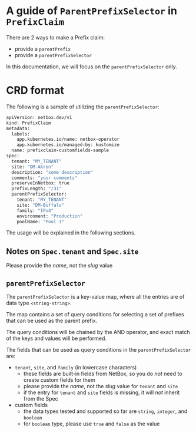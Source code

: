 # A guide of `ParentPrefixSelector` in `PrefixClaim`

There are 2 ways to make a Prefix claim:
- provide a `parentPrefix`
- provide a `parentPrefixSelector`

In this documentation, we will focus on the `parentPrefixSelector` only.

# CRD format

The following is a sample of utilizing the `parentPrefixSelector`:

```bash
apiVersion: netbox.dev/v1
kind: PrefixClaim
metadata:
  labels:
    app.kubernetes.io/name: netbox-operator
    app.kubernetes.io/managed-by: kustomize
  name: prefixclaim-customfields-sample
spec:
  tenant: "MY_TENANT"
  site: "DM-Akron"
  description: "some description"
  comments: "your comments"
  preserveInNetbox: true
  prefixLength: "/31"
  parentPrefixSelector: 
    tenant: "MY_TENANT"
    site: "DM-Buffalo"
    family: "IPv4"
    environment: "Production"
    poolName: "Pool 1"
```

The usage will be explained in the following sections.

## Notes on `Spec.tenant` and `Spec.site`

Please provide the *name*, not the *slug* value

## `parentPrefixSelector`

The `parentPrefixSelector` is a key-value map, where all the entries are of data type `<string-string>`.

The map contains a set of query conditions for selecting a set of prefixes that can be used as the parent prefix.

The query conditions will be chained by the AND operator, and exact match of the keys and values will be performed.

The fields that can be used as query conditions in the `parentPrefixSelector` are:
- `tenant`, `site`, and `family` (in lowercase characters)
    - these fields are built-in fields from NetBox, so you do *not* need to create custom fields for them
    - please provide the *name*, not the *slug* value for `tenant` and `site`
    - if the entry for `tenant` and `site` fields is missing, it will *not* inherit from the Spec
- custom fields
    - the data types tested and supported so far are `string`, `integer`, and `boolean`
    - for `boolean` type, please use `true` and `false` as the value
